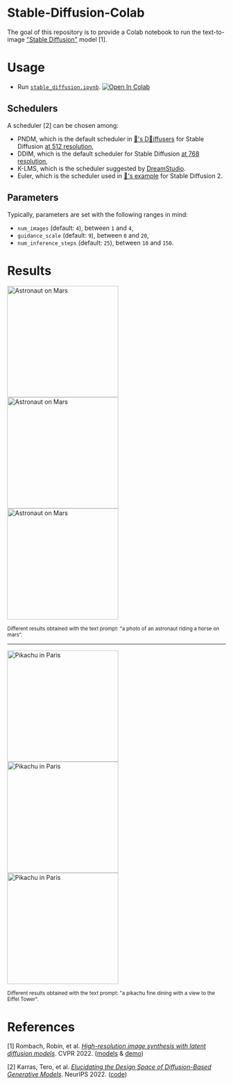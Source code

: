 # Stable-Diffusion-Colab

The goal of this repository is to provide a Colab notebook to run the text-to-image ["Stable Diffusion"][huggingface-latest-weights] model [1].

# Usage

-   Run [`stable_diffusion.ipynb`][colab-notebook-stable-diffusion].
[![Open In Colab][colab-badge]][colab-notebook-stable-diffusion]

## Schedulers

A scheduler [2] can be chosen among:
- PNDM, which is the default scheduler in [🤗's D🧨iffusers][huggingface-blogpost] for Stable Diffusion [at 512 resolution][huggingface-sd2-resolution-512],
- DDIM, which is the default scheduler for Stable Diffusion [at 768 resolution][huggingface-sd2-resolution-768],
- K-LMS, which is the scheduler suggested by [DreamStudio][dreamstudio-demo].
- Euler, which is the scheduler used in [🤗's example][huggingface-sd2-examples] for Stable Diffusion 2.

## Parameters

Typically, parameters are set with the following ranges in mind:
- `num_images` (default: `4`), between `1` and `4`,
- `guidance_scale` (default: `9`), between `0` and `20`,
- `num_inference_steps` (default: `25`), between `10` and `150`.

# Results

<img alt="Astronaut on Mars" src="https://github.com/woctezuma/stable-diffusion-colab/wiki/img/astronaut_3.jpg" width="256"> <img alt="Astronaut on Mars" src="https://github.com/woctezuma/stable-diffusion-colab/wiki/img/astronaut_1.jpg" width="256"> <img alt="Astronaut on Mars" src="https://github.com/woctezuma/stable-diffusion-colab/wiki/img/astronaut_2.jpg" width="256">

<sub>
Different results obtained with the text prompt: "a photo of an astronaut riding a horse on mars".
</sub>

---

<img alt="Pikachu in Paris" src="https://github.com/woctezuma/stable-diffusion-colab/wiki/img/pikachu_3.jpg" width="256"> <img alt="Pikachu in Paris" src="https://github.com/woctezuma/stable-diffusion-colab/wiki/img/pikachu_1.jpg" width="256"> <img alt="Pikachu in Paris" src="https://github.com/woctezuma/stable-diffusion-colab/wiki/img/pikachu_2.jpg" width="256">

<sub>
Different results obtained with the text prompt: "a pikachu fine dining with a view to the Eiffel Tower".
</sub>

# References

[1] Rombach, Robin, et al. [*High-resolution image synthesis with latent diffusion models*][stable-diffusion-paper]. CVPR 2022.
([models][huggingface-models] & [demo][huggingface-demo])

[2] Karras, Tero, et al. [*Elucidating the Design Space of Diffusion-Based Generative Models*][sampler-schedule-paper]. NeurIPS 2022. ([code][edm-implementation])

[stable-diffusion-paper]: <https://openaccess.thecvf.com/content/CVPR2022/html/Rombach_High-Resolution_Image_Synthesis_With_Latent_Diffusion_Models_CVPR_2022_paper.html>
[sampler-schedule-paper]: <https://arxiv.org/abs/2206.00364>

[huggingface-blogpost]: <https://huggingface.co/blog/stable_diffusion>
[huggingface-models]: <https://huggingface.co/CompVis/stable-diffusion>
[huggingface-latest-weights]: <https://huggingface.co/stabilityai/stable-diffusion-2-1>
[huggingface-sd2-resolution-512]: <https://huggingface.co/stabilityai/stable-diffusion-2-1-base>
[huggingface-sd2-resolution-768]: <https://huggingface.co/stabilityai/stable-diffusion-2-1>
[huggingface-sd2-examples]: <https://huggingface.co/stabilityai/stable-diffusion-2#examples>
[huggingface-demo]: <https://huggingface.co/spaces/stabilityai/stable-diffusion>
[dreamstudio-demo]: <http://beta.dreamstudio.ai>
[edm-implementation]: <https://github.com/NVlabs/edm>

[colab-notebook-stable-diffusion]: <https://colab.research.google.com/github/woctezuma/stable-diffusion-colab/blob/main/stable_diffusion.ipynb>
[colab-badge]: <https://colab.research.google.com/assets/colab-badge.svg>

